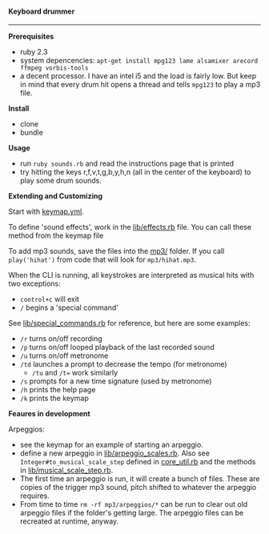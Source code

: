 
#### Keyboard drummer

---

**Prerequisites**

- ruby 2.3
- system depencencies: `apt-get install mpg123 lame alsamixer arecord ffmpeg vorbis-tools`
- a decent processor. I have an intel i5 and the load is fairly low. But
keep in mind that every drum hit opens a thread and tells `mpg123` to play a
mp3 file. 

**Install**

- clone
- bundle

**Usage**

- run `ruby sounds.rb` and read the instructions page that is printed
- try hitting the keys r,f,v,t,g,b,y,h,n (all in the center of the keyboard) to play some drum sounds.

**Extending and Customizing**

Start with [keymap.yml](./keymap.yml).

To define 'sound effects', work in the [lib/effects.rb](lib/effects.rb) file.
You can call these method from the keymap file

To add mp3 sounds, save the files into the [mp3/](./mp3/) folder.
If you call `play('hihat')` from code that will look for `mp3/hihat.mp3`.

When the CLI is running, all keystrokes are interpreted as musical hits with
two exceptions:

  - `control+c` will exit
  - `/` begins a 'special command'

See [lib/special_commands.rb](./lib/special_commands.rb) for reference, but here
are some examples:

  - `/r` turns on/off recording
  - `/p` turns on/off looped playback of the last recorded sound
  - `/u` turns on/off metronome
  - `/td` launches a prompt to decrease the tempo (for metronome)
    - `/tu` and `/t=` work similarly
  - `/s` prompts for a new time signature (used by metronome)
  - `/h` prints the help page
  - `/k` prints the keymap

**Feaures in development**

Arpeggios:

- see the keymap for an example of starting an arpeggio.
- define a new arpeggio in [lib/arpeggio_scales.rb](./lib/arpeggio_scales.rb).
Also see `Integer#to_musical_scale_step` defined in [core_util.rb](./core_util.rb)
and the methods in [lib/musical_scale_step.rb](./lib/musical_scale_step.rb).
- The first time an arpeggio is run, it will create a bunch of files. These are copies
of the trigger mp3 sound, pitch shifted to whatever the arpeggio requires.
- From time to time `rm -rf mp3/arpeggios/*` can be run to clear out old arpeggio files
if the folder's getting large. The arpeggio files can be recreated at runtime, anyway. 

